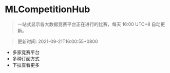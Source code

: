 # MLCompetitionHub

> 一站式显示各大数据竞赛平台正在进行的比赛，每天 16:00 UTC+8 自动更新。
  
> 更新时间: 2021-09-21T16:00:55+0800 

* 多家竞赛平台
* 多种订阅方式
* 下拉查看更多